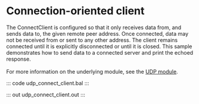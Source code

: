 # Connection-oriented client

The ConnectClient is configured so that it only receives data from,
and sends data to, the given remote peer address. Once connected,
data may not be received from or sent to any other address.
The client remains connected until it is explicitly disconnected or until it is closed.
This sample demonstrates how to send data to a connected server and print the echoed response.<br/><br/>
For more information on the underlying module, 
see the [UDP module](https://lib.ballerina.io/ballerina/udp/latest).

::: code udp_connect_client.bal :::

::: out udp_connect_client.out :::